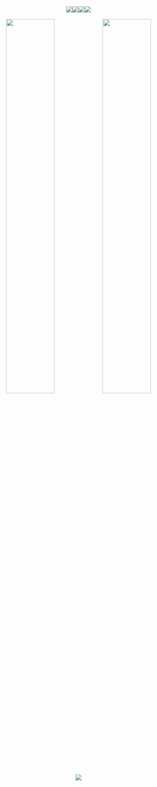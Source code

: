 
<div align="center"><img src="https://img.shields.io/badge/Twitter-1DA1F2?style=for-the-badge&logo=twitter&logoColor=white&link=https://twitter.com/_sambhavsaxena"><img src="https://img.shields.io/badge/Microsoft_Outlook-0078D4?style=for-the-badge&logo=microsoft-outlook&logoColor=white&link=mailto:sambhavsaxena02@gmail.com"><img src="https://img.shields.io/badge/LinkedIn-0077B5?style=for-the-badge&logo=linkedin&logoColor=white&link=https://www.linkedin.com/in/sambhav-saxena-411985152/"><img src="https://img.shields.io/badge/Instagram-E4405F?style=for-the-badge&logo=instagram&logoColor=white&link=https://www.instagram.com/xambhav/"></div>  
  
  
  <br/>
  
  
<div align="center"><img style="width: 50%; height: 50%;" src="https://github-readme-stats.vercel.app/api?username=sambhavsaxena&theme=dark&count_private=true&show_icons=truehow_icons=true&hide_border=true"><img style="width: 50%; height: 50%;" src="https://github-readme-streak-stats.herokuapp.com/?user=sambhavsaxena&theme=dark&hide_border=true"></div>

<br/>
<div align="center"><img src="https://activity-graph.herokuapp.com/graph?username=sambhavsaxena&theme=gotham"></div>

